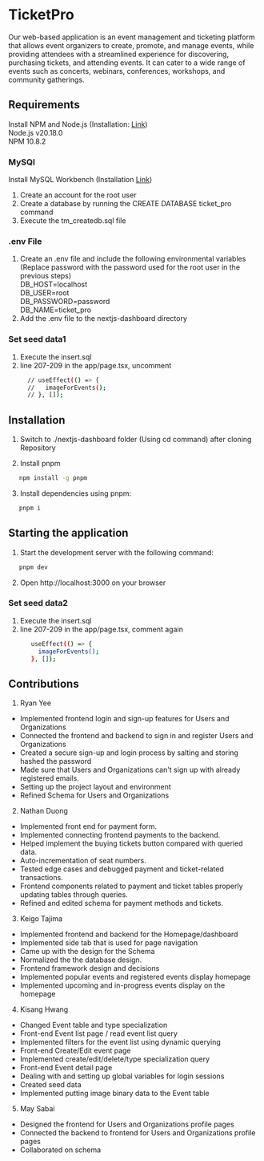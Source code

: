 # TicketPro

Our web-based application is an event management and ticketing platform that allows event organizers to create, promote, and manage events, while providing attendees with a streamlined experience for discovering, purchasing tickets, and attending events. It can cater to a wide range of events such as concerts, webinars, conferences, workshops, and community gatherings. 


## Requirements
Install NPM and Node.js (Installation: [Link](https://docs.npmjs.com/downloading-and-installing-node-js-and-npm))<br />
Node.js v20.18.0<br />
NPM 10.8.2<br />
### MySQl
Install MySQL Workbench (Installation [Link](https://dev.mysql.com/downloads/workbench/))<br />
1. Create an account for the root user
2. Create a database by running the CREATE DATABASE ticket_pro command
4. Execute the tm_createdb.sql file

### .env File
1. Create an .env file and include the following environmental variables (Replace password with the password used for the root user in the previous steps)<br />
DB_HOST=localhost<br />
DB_USER=root<br />
DB_PASSWORD=password<br />
DB_NAME=ticket_pro<br />
2. Add the .env file to the nextjs-dashboard directory

### Set seed data1
1. Execute the insert.sql
2. line 207-209 in the app/page.tsx, uncomment
   ```bash
     // useEffect(() => {
     //   imageForEvents();
     // }, []);
   ```

## Installation

1. Switch to ./nextjs-dashboard folder (Using cd command) after cloning Repository

2. Install pnpm
```bash
   npm install -g pnpm
   ```

3. Install dependencies using pnpm:
```bash
   pnpm i
   ```

## Starting the application
1. Start the development server with the following command:
```bash
   pnpm dev
   ```

2. Open http://localhost:3000 on your browser


### Set seed data2
1. Execute the insert.sql
2. line 207-209 in the app/page.tsx, comment again
   ```bash
      useEffect(() => {
        imageForEvents();
      }, []);
   ```
## Contributions
1. Ryan Yee
- Implemented frontend login and sign-up features for Users and Organizations
- Connected the frontend and backend to sign in and register Users and Organizations
- Created a secure sign-up and login process by salting and storing hashed the password
- Made sure that Users and Organizations can't sign up with already registered emails.
- Setting up the project layout and environment
- Refined Schema for Users and Organizations
2. Nathan Duong 
- Implemented front end for payment form.
- Implemented connecting frontend payments to the backend.
- Helped implement the buying tickets button compared with queried data. 
- Auto-incrementation of seat numbers. 
- Tested edge cases and debugged payment and ticket-related transactions.
- Frontend components related to payment and ticket tables properly updating tables through queries.
- Refined and edited schema for payment methods and tickets. 
3. Keigo Tajima
- Implemented frontend and backend for the Homepage/dashboard
- Implemented side tab that is used for page navigation
- Came up with the design for the Schema
- Normalized the the database design.
- Frontend framework design and decisions
- Implemented popular events and registered events display homepage
- Implemented upcoming and in-progress events display on the homepage
4. Kisang Hwang
- Changed Event table and type specialization
- Front-end Event list page / read event list query
- Implemented filters for the event list using dynamic querying
- Front-end Create/Edit event page
- Implemented create/edit/delete/type specialization query
- Front-end Event detail page
- Dealing with and setting up global variables for login sessions
- Created seed data
- Implemented putting image binary data to the Event table
5. May Sabai
- Designed the frontend for Users and Organizations profile pages
- Connected the backend to frontend for Users and Organizations profile pages
- Collaborated on schema
